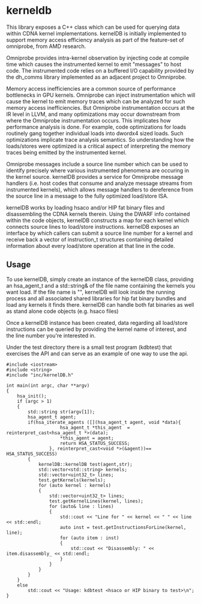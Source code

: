 # kerneldb
This library exposes a C++ class which can be used for querying data within CDNA kernel implementations. kernelDB is initially
implemented to support memory access efficiency analysis as part of the feature-set of omniprobe, from AMD research.

Omniprobe provides intra-kernel observation by injecting code at compile time which causes the instrumented kernel to emit "messages" 
to host code. The instrumented code relies on a buffered I/O capability provided by the dh_comms library implemented as an adjacent project
to Omniprobe. 

Memory access inefficiencies are a common source of performance bottlenecks in GPU kernels. Omniprobe can inject instrumentation which
will cause the kernel to emit memory traces which can be analyzed for such memory access inefficiencies. But Omniprobe instrumentation occurs at the IR
level in LLVM, and many optimizations may occur downstream from where the Omniprobe instrumentation occurs. This implicates how performance
analysis is done. For example, code optimizations for loads routinely gang together individual loads into dwordx4 sized loads. Such optimizations
implicate trace analysis semantics. So understanding how the loads/stores were optimized is a critical aspect of interpreting the memory traces being 
emitted by the instrumented kernel.

Omniprobe messages include a source line number which can be used to identify precisely where various instrumented phenomena are occuring
in the kernel source. kernelDB provides a service for Omniprobe message handlers (i.e. host codes that consume and analyze message streams
from instrumented kernels), which allows message handlers to dereference from the source line in a message to the fully optimized load/store ISA.

kernelDB works by loading hsaco and/or HIP fat binary files and disassembling the CDNA kernels therein. Using the DWARF info contained within
the code objects, kernelDB constructs a map for each kernel which connects source lines to load/store instructions. kernelDB exposes an interface by
which callers can submit a source line number for a kernel and receive back a vector of instruction_t structures containing detailed information
about every load/store operation at that line in the code.
## Usage
To use kernelDB, simply create an instance of the kernelDB class, providing an hsa_agent_t and a std::string& of the file name containing the kernels you want
load. If the file name is "", kernelDB will look inside the running process and all associated shared libraries for hip fat binary bundles and load any kernels
it finds there. kernelDB can handle both fat binaries as well as stand alone code objects (e.g. hsaco files)

Once a kernelDB instance has been created, data regarding all load/store instructions can be queried by providing the kernel name of interest, and the line number
you're interested in. 

Under the test directory there is a small test program (kdbtest) that exercises the API and can serve as an example of one way to use the api. 
```
#include <iostream>
#include <string>
#include "inc/kernelDB.h"

int main(int argc, char **argv)
{
    hsa_init();
    if (argc > 1)
    {
        std::string str(argv[1]);
        hsa_agent_t agent;
        if(hsa_iterate_agents ([](hsa_agent_t agent, void *data){
                    hsa_agent_t *this_agent  = reinterpret_cast<hsa_agent_t *>(data);
                    *this_agent = agent;
                    return HSA_STATUS_SUCCESS;
                }, reinterpret_cast<void *>(&agent))== HSA_STATUS_SUCCESS)
        {
            kernelDB::kernelDB test(agent,str);
            std::vector<std::string> kernels;
            std::vector<uint32_t> lines;
            test.getKernels(kernels);
            for (auto kernel : kernels)
            {
                std::vector<uint32_t> lines;
                test.getKernelLines(kernel, lines);
                for (auto& line : lines)
                {
                    std::cout << "Line for " << kernel << " " << line << std::endl;
                    auto inst = test.getInstructionsForLine(kernel, line);
                    for (auto item : inst)
                    {
                        std::cout << "Disassembly: " << item.disassembly_ << std::endl;
                    }
                }
            }
        }
    }
    else
        std::cout << "Usage: kdbtest <hsaco or HIP binary to test>\n";
}
```
